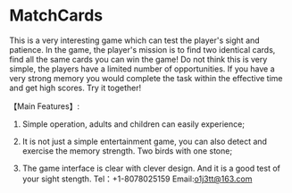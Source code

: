 # MatchCards
This is a very interesting game which can test the player's sight and patience. In the game, the player's mission is to find two identical cards, find all the same cards you can win the game! Do not think this is very simple, the players have a limited number of opportunities. If you have a very strong memory you would complete the task within the effective time and get high scores. Try it together!

【Main Features】:

1. Simple operation, adults and children can easily experience;

2. It is not just a simple entertainment game, you can also detect and exercise the memory strength. Two birds with one stone;

3. The game interface is clear with clever design. And it is a good test of your sight stength.
Tel：+1-8078025159
Email:o1j3tt@163.com

